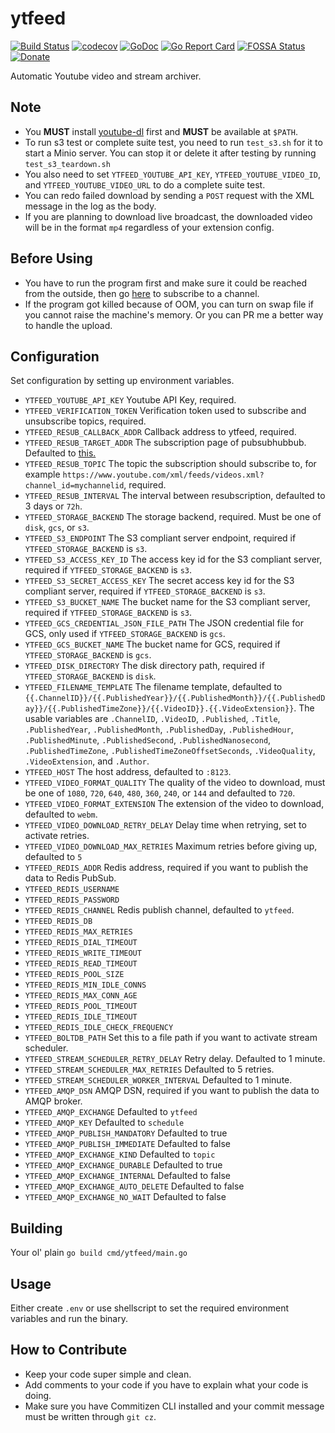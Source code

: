 # ytfeed
[![Build Status](https://travis-ci.org/worksinmagic/ytfeed.svg?branch=master)](https://travis-ci.org/worksinmagic/ytfeed)
[![codecov](https://codecov.io/gh/worksinmagic/ytfeed/branch/master/graph/badge.svg)](https://codecov.io/gh/worksinmagic/ytfeed)
[![GoDoc](https://godoc.org/github.com/worksinmagic/ytfeed?status.svg)](https://godoc.org/github.com/worksinmagic/ytfeed)
[![Go Report Card](https://goreportcard.com/badge/github.com/worksinmagic/ytfeed)](https://goreportcard.com/report/github.com/worksinmagic/ytfeed)
[![FOSSA Status](https://app.fossa.io/api/projects/git%2Bgithub.com%2Fworksinmagic%2Fytfeed.svg?type=small)](https://app.fossa.io/projects/git%2Bgithub.com%2Fworksinmagic%2Fytfeed?ref=badge_small)
[![Donate](https://img.shields.io/badge/Donate-PayPal-green.svg)](https://paypal.me/didasy)

Automatic Youtube video and stream archiver.

## Note

- You **MUST** install [youtube-dl](https://github.com/ytdl-org/youtube-dl) first and **MUST** be available at `$PATH`.
- To run s3 test or complete suite test, you need to run `test_s3.sh` for it to start a Minio server. You can stop it or delete it after testing by running `test_s3_teardown.sh`
- You also need to set `YTFEED_YOUTUBE_API_KEY`, `YTFEED_YOUTUBE_VIDEO_ID`, and `YTFEED_YOUTUBE_VIDEO_URL` to do a complete suite test.
- You can redo failed download by sending a `POST` request with the XML message in the log as the body.
- If you are planning to download live broadcast, the downloaded video will be in the format `mp4` regardless of your extension config.

## Before Using

- You have to run the program first and make sure it could be reached from the outside, then go [here](https://pubsubhubbub.appspot.com/subscribe) to subscribe to a channel.
- If the program got killed because of OOM, you can turn on swap file if you cannot raise the machine's memory. Or you can PR me a better way to handle the upload.

## Configuration

Set configuration by setting up environment variables.

- `YTFEED_YOUTUBE_API_KEY` Youtube API Key, required.
- `YTFEED_VERIFICATION_TOKEN` Verification token used to subscribe and unsubscribe topics, required.
- `YTFEED_RESUB_CALLBACK_ADDR` Callback address to ytfeed, required.
- `YTFEED_RESUB_TARGET_ADDR` The subscription page of pubsubhubbub. Defaulted to [this.](https://pubsubhubbub.appspot.com/subscribe)
- `YTFEED_RESUB_TOPIC` The topic the subscription should subscribe to, for example `https://www.youtube.com/xml/feeds/videos.xml?channel_id=mychannelid`, required.
- `YTFEED_RESUB_INTERVAL` The interval between resubscription, defaulted to 3 days or `72h`.
- `YTFEED_STORAGE_BACKEND` The storage backend, required. Must be one of `disk`, `gcs`, or `s3`.
- `YTFEED_S3_ENDPOINT` The S3 compliant server endpoint, required if `YTFEED_STORAGE_BACKEND` is `s3`.
- `YTFEED_S3_ACCESS_KEY_ID` The access key id for the S3 compliant server, required if `YTFEED_STORAGE_BACKEND` is `s3`.
- `YTFEED_S3_SECRET_ACCESS_KEY` The secret access key id for the S3 compliant server, required if `YTFEED_STORAGE_BACKEND` is `s3`.
- `YTFEED_S3_BUCKET_NAME` The bucket name for the S3 compliant server, required if `YTFEED_STORAGE_BACKEND` is `s3`.
- `YTFEED_GCS_CREDENTIAL_JSON_FILE_PATH` The JSON credential file for GCS, only used if `YTFEED_STORAGE_BACKEND` is `gcs`.
- `YTFEED_GCS_BUCKET_NAME` The bucket name for GCS, required if `YTFEED_STORAGE_BACKEND` is `gcs`.
- `YTFEED_DISK_DIRECTORY` The disk directory path, required if `YTFEED_STORAGE_BACKEND` is `disk`.
- `YTFEED_FILENAME_TEMPLATE` The filename template, defaulted to `{{.ChannelID}}/{{.PublishedYear}}/{{.PublishedMonth}}/{{.PublishedDay}}/{{.PublishedTimeZone}}/{{.VideoID}}.{{.VideoExtension}}`. The usable variables are `.ChannelID`, `.VideoID`, `.Published`, `.Title`, `.PublishedYear`, `.PublishedMonth`, `.PublishedDay`, `.PublishedHour`, `.PublishedMinute`, `.PublishedSecond`, `.PublishedNanosecond`, `.PublishedTimeZone`, `.PublishedTimeZoneOffsetSeconds`, `.VideoQuality`, `.VideoExtension`, and `.Author`.
- `YTFEED_HOST` The host address, defaulted to `:8123`.
- `YTFEED_VIDEO_FORMAT_QUALITY` The quality of the video to download, must be one of `1080`, `720`, `640`, `480`, `360`, `240`, or `144` and defaulted to `720`. 
- `YTFEED_VIDEO_FORMAT_EXTENSION` The extension of the video to download, defaulted to `webm`.
- `YTFEED_VIDEO_DOWNLOAD_RETRY_DELAY` Delay time when retrying, set to activate retries.
- `YTFEED_VIDEO_DOWNLOAD_MAX_RETRIES` Maximum retries before giving up, defaulted to `5`
- `YTFEED_REDIS_ADDR` Redis address, required if you want to publish the data to Redis PubSub.
- `YTFEED_REDIS_USERNAME`
- `YTFEED_REDIS_PASSWORD`   
- `YTFEED_REDIS_CHANNEL` Redis publish channel, defaulted to `ytfeed`.
- `YTFEED_REDIS_DB` 
- `YTFEED_REDIS_MAX_RETRIES`
- `YTFEED_REDIS_DIAL_TIMEOUT`
- `YTFEED_REDIS_WRITE_TIMEOUT`
- `YTFEED_REDIS_READ_TIMEOUT`
- `YTFEED_REDIS_POOL_SIZE`
- `YTFEED_REDIS_MIN_IDLE_CONNS`
- `YTFEED_REDIS_MAX_CONN_AGE`
- `YTFEED_REDIS_POOL_TIMEOUT`
- `YTFEED_REDIS_IDLE_TIMEOUT`
- `YTFEED_REDIS_IDLE_CHECK_FREQUENCY`
- `YTFEED_BOLTDB_PATH` Set this to a file path if you want to activate stream scheduler.
- `YTFEED_STREAM_SCHEDULER_RETRY_DELAY` Retry delay. Defaulted to 1 minute.
- `YTFEED_STREAM_SCHEDULER_MAX_RETRIES` Defaulted to 5 retries.
- `YTFEED_STREAM_SCHEDULER_WORKER_INTERVAL` Defaulted to 1 minute.
- `YTFEED_AMQP_DSN` AMQP DSN, required if you want to publish the data to AMQP broker.
- `YTFEED_AMQP_EXCHANGE` Defaulted to `ytfeed`
- `YTFEED_AMQP_KEY` Defaulted to `schedule`
- `YTFEED_AMQP_PUBLISH_MANDATORY` Defaulted to true
- `YTFEED_AMQP_PUBLISH_IMMEDIATE` Defaulted to false
- `YTFEED_AMQP_EXCHANGE_KIND` Defaulted to `topic`
- `YTFEED_AMQP_EXCHANGE_DURABLE` Defaulted to true
- `YTFEED_AMQP_EXCHANGE_INTERNAL` Defaulted to false
- `YTFEED_AMQP_EXCHANGE_AUTO_DELETE` Defaulted to false 
- `YTFEED_AMQP_EXCHANGE_NO_WAIT` Defaulted to false

## Building

Your ol' plain `go build cmd/ytfeed/main.go`

## Usage

Either create `.env` or use shellscript to set the required environment variables and run the binary.

## How to Contribute

- Keep your code super simple and clean.
- Add comments to your code if you have to explain what your code is doing.
- Make sure you have Commitizen CLI installed and your commit message must be written through `git cz`.
